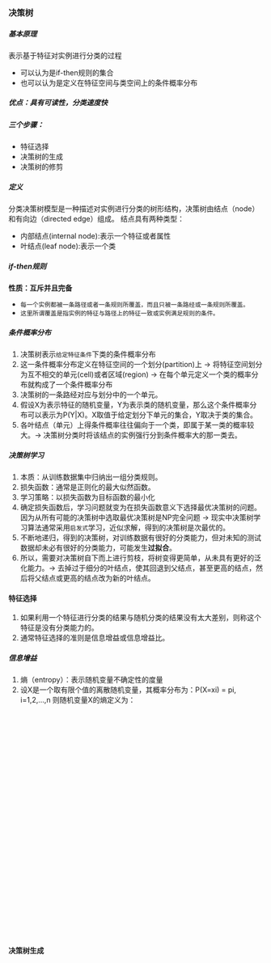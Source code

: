 ### 决策树
##### 基本原理
表示基于特征对实例进行分类的过程
* 可以认为是if-then规则的集合
* 也可以认为是定义在特征空间与类空间上的条件概率分布

##### 优点：具有可读性，分类速度快
##### 三个步骤：
- 特征选择
- 决策树的生成
- 决策树的修剪

##### 定义
分类决策树模型是一种描述对实例进行分类的树形结构，决策树由结点（node）和有向边（directed edge）组成。
结点具有两种类型：
- 内部结点(internal node):表示一个特征或者属性
- 叶结点(leaf node):表示一个类

##### if-then规则
**性质：互斥并且完备**
- `每一个实例都被一条路径或者一条规则所覆盖，而且只被一条路经或一条规则所覆盖。`
- `这里所谓覆盖是指实例的特征与路径上的特征一致或实例满足规则的条件。`

##### 条件概率分布
1. 决策树表示`给定特征条件`下类的条件概率分布
2. 这一条件概率分布定义在特征空间的一个划分(partition)上 -> 将特征空间划分为互不相交的单元(cell)或者区域(region) -> 在每个单元定义一个类的概率分布就构成了一个条件概率分布
3. 决策树的一条路经对应与划分中的一个单元。
4. 假设X为表示特征的随机变量，Y为表示类的随机变量，那么这个条件概率分布可以表示为P(Y|X)。X取值于给定划分下单元的集合，Y取决于类的集合。
5. 各叶结点（单元）上得条件概率往往偏向于一个类，即属于某一类的概率较大。-> 决策树分类时将该结点的实例强行分到条件概率大的那一类去。

##### 决策树学习
1. 本质：从训练数据集中归纳出一组分类规则。
2. 损失函数：通常是正则化的最大似然函数。
3. 学习策略：以损失函数为目标函数的最小化
4. 确定损失函数后，学习问题就变为在损失函数意义下选择最优决策树的问题。因为从所有可能的决策树中选取最优决策树是NP完全问题 -> 现实中决策树学习算法通常采用`启发式`学习，近似求解，得到的决策树是次最优的。
5. 不断地递归，得到的决策树，对训练数据有很好的分类能力，但对未知的测试数据却未必有很好的分类能力，可能发生**过拟合**。
6. 所以，需要对决策树自下而上进行剪枝，将树变得更简单，从未具有更好的泛化能力。-> 去掉过于细分的叶结点，使其回退到父结点，甚至更高的结点，然后将父结点或更高的结点改为新的叶结点。

#### 特征选择
1. 如果利用一个特征进行分类的结果与随机分类的结果没有太大差别，则称这个特征是没有分类能力的。
2. 通常特征选择的准则是信息增益或信息增益比。

##### 信息增益
1. 熵（entropy）：表示随机变量不确定性的度量
2. 设X是一个取有限个值的离散随机变量，其概率分布为：P(X=xi) = pi, i=1,2,...,n
  则随机变量X的熵定义为：
<br />
<br />
<br />
<br />
<br />
<br />
<br />
<br />
<br />
<br />
<br /> <br />
<br />
<br />
<br />
<br />
<br />
<br />
<br />
<br />
<br />
<br />
<br />
<br />
<br />
<br /> 

#### 决策树生成
